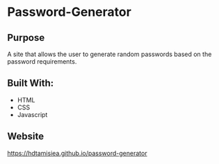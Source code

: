 # Password-Generator

## Purpose

A site that allows the user to generate random passwords based on the password requirements.

## Built With:

* HTML
* CSS
* Javascript

## Website

https://hdtamisiea.github.io/password-generator

